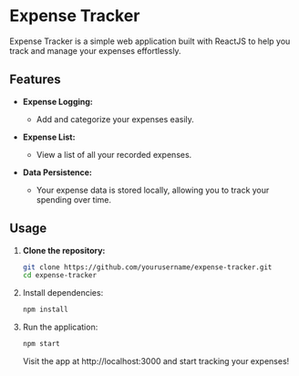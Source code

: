 # Expense Tracker

Expense Tracker is a simple web application built with ReactJS to help you track and manage your expenses effortlessly.

## Features

- **Expense Logging:**
  - Add and categorize your expenses easily.

- **Expense List:**
  - View a list of all your recorded expenses.

- **Data Persistence:**
  - Your expense data is stored locally, allowing you to track your spending over time.

## Usage

1. **Clone the repository:**

   ```bash
   git clone https://github.com/yourusername/expense-tracker.git
   cd expense-tracker
   ```
2. Install dependencies:
   ```bash
   npm install
   ```
3. Run the application:
   ```bash
   npm start
   ```
   Visit the app at http://localhost:3000 and start tracking your expenses!
